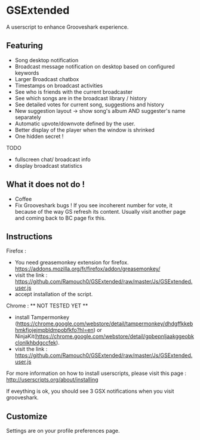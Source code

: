 GSExtended
==========

A userscript to enhance Grooveshark experience.

Featuring
---------

* Song desktop notification
* Broadcast message notification on desktop based on configured keywords
* Larger Broadcast chatbox
* Timestamps on broadcast activities
* See who is friends with the current broadcaster
* See which songs are in the broadcast library / history
* See detailed votes for current song, suggestions and history
* New suggestion layout -> show song's album AND suggester's name separately
* Automatic upvote/downvote defined by the user.
* Better display of the player when the window is shrinked
* One hidden secret !

TODO
- fullscreen chat/ broadcast info 
- display broadcast statistics

What it does not do !
---------------------
* Coffee
* Fix Grooveshark bugs ! If you see incoherent number for vote, it because of the way GS refresh its content. 
	Usually visit another page and coming back to BC page fix this.

Instructions
------------

Firefox :
- You need greasemonkey extension for firefox. https://addons.mozilla.org/fr/firefox/addon/greasemonkey/
- visit the link : https://github.com/Ramouch0/GSExtended/raw/master/Js/GSExtended.user.js
- accept installation of the script.


Chrome :
** NOT TESTED YET **
- install Tampermonkey (https://chrome.google.com/webstore/detail/tampermonkey/dhdgffkkebhmkfjojejmpbldmpobfkfo?hl=en) 
	or NinjaKit(https://chrome.google.com/webstore/detail/gpbepnljaakggeobkclonlkhbdgccfek).
- visit the link : https://github.com/Ramouch0/GSExtended/raw/master/Js/GSExtended.user.js

For more information on how to install userscripts, please visit this page : http://userscripts.org/about/installing

If eveything is ok, you should see 3 GSX notifications when you visit grooveshark.

Customize
---------

Settings are on your profile preferences page.

